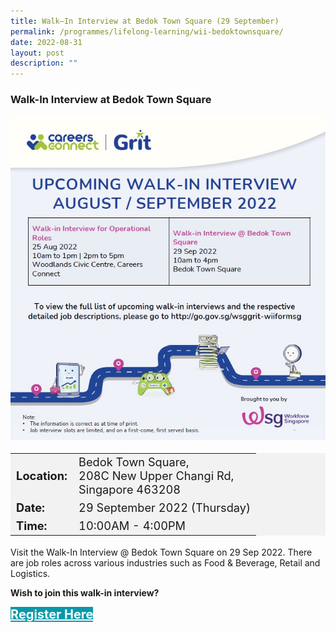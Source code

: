 ```yaml
---
title: Walk–In Interview at Bedok Town Square (29 September)
permalink: /programmes/lifelong-learning/wii-bedoktownsquare/
date: 2022-08-31
layout: post
description: ""
---
```

### Walk-In Interview at Bedok Town Square ###

<img style="width:600px; height:auto" src="/images/Programmes%20(September%202022)/29Sep_WII_BedokTownSquare_Poster.jpg">

<table  style="font-size:130%; background-color:#f2f2f2">
	<tbody>
		<tr>
			 <td><b>Location:</b></td><td>Bedok Town Square,<br>208C New Upper Changi Rd,<br>Singapore 463208</td>
		</tr>
		<tr>
		 <td><b>Date:</b> </td><td>29 September 2022 (Thursday)</td>
		</tr>
		<tr>
			<td> <b>Time:</b> </td><td> 10:00AM - 4:00PM</td>
		</tr>
	</tbody>
</table>

Visit the Walk-In Interview @ Bedok Town Square on 29 Sep 2022. There are job roles across various industries such as Food & Beverage, Retail and Logistics. 

<b>Wish to join this walk-in interview?</b>
<div>
	<a href="https://go.gov.sg/cwii290922" style="font-size:20px; width:35%; height:60px; background-color:#0899AA; color:white" class="bp-button"><b>Register Here</b></a>
</div>